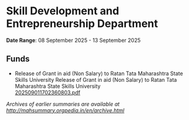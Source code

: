 # Skill Development and Entrepreneurship Department

**Date Range**: 08 September 2025 - 13 September 2025


## Funds
- Release of Grant in aid (Non Salary) to Ratan Tata Maharashtra State Skills University Release of Grant in aid (Non Salary) to Ratan Tata Maharashtra State Skills University\
  [202509011702360803.pdf](https://gr.maharashtra.gov.in/Site/Upload/Government%20Resolutions/English/202509011702360803.pdf)


*Archives of earlier summaries are available at http://mahsummary.orgpedia.in/en/archive.html*